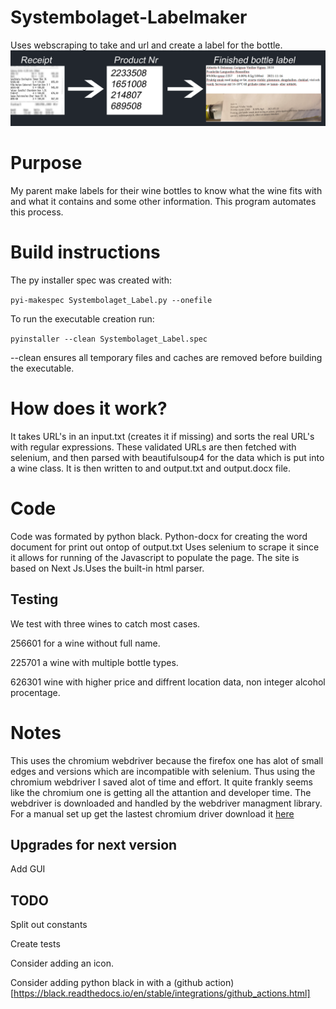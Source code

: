 # Systembolaget-Labelmaker
Uses webscraping to take and url and create a label for the bottle.
![Preview of program](https://github.com/chakeson/Systembolaget-Labelmaker/blob/main/base.png)

# Purpose
My parent make labels for their wine bottles to know what the wine fits with and what it contains and some other information.
This program automates this process. 


# Build instructions
The py installer spec was created with:

```pyi-makespec Systembolaget_Label.py --onefile```

To run the executable creation run:

```pyinstaller --clean Systembolaget_Label.spec```

--clean ensures all temporary files and caches are removed before building the executable.



# How does it work?
It takes URL's in an input.txt (creates it if missing) and sorts the real URL's with regular expressions.
These validated URLs are then fetched with selenium, and then parsed with beautifulsoup4 for the data which is put into a wine class.
It is then written to and output.txt and output.docx file.

# Code
Code was formated by python black. Python-docx for creating the word document for print out ontop of output.txt
Uses selenium to scrape it since it allows for running of the Javascript to populate the page. The site is based on Next Js.Uses the built-in html parser.

## Testing
We test with three wines to catch most cases. 

256601 for a wine without full name.

225701 a wine with multiple bottle types.

626301 wine with higher price and diffrent location data, non integer alcohol procentage.

# Notes

This uses the chromium webdriver because the firefox one has alot of small edges and versions which are incompatible with selenium. Thus using the chromium webdriver I saved alot of time and effort. It quite frankly seems like the chromium one is getting all the attantion and developer time. The webdriver is downloaded and handled by the webdriver managment library. For a manual set up get the lastest chromium driver download it [here](https://chromedriver.chromium.org/downloads)

## Upgrades for next version
Add GUI

## TODO

Split out constants

Create tests

Consider adding an icon.

Consider adding python black in with a (github action)[https://black.readthedocs.io/en/stable/integrations/github_actions.html]
